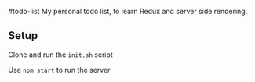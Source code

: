 #todo-list
My personal todo list, to learn Redux and server side rendering.

## Setup
Clone and run the `init.sh` script

Use `npm start` to run the server
